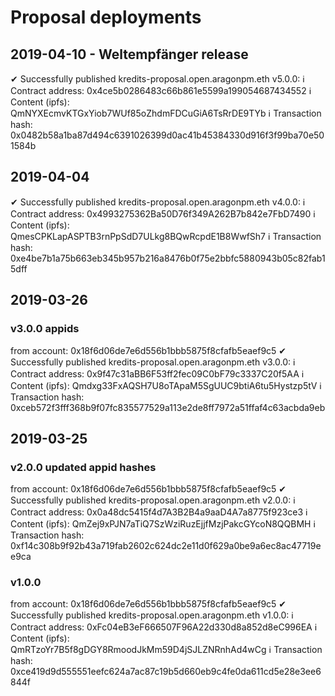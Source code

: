 # Proposal deployments

## 2019-04-10 - Weltempfänger release

✔ Successfully published kredits-proposal.open.aragonpm.eth v5.0.0: 
 ℹ Contract address: 0x4ce5b0286483c66b861e5599a199054687434552
 ℹ Content (ipfs): QmNYXEcmvKTGxYiob7WUf85oZhdmFDCuGiA6TsRrDE9TYb
 ℹ Transaction hash: 0x0482b58a1ba87d494c6391026399d0ac41b45384330d916f3f99ba70e501584b


## 2019-04-04

 ✔ Successfully published kredits-proposal.open.aragonpm.eth v4.0.0: 
 ℹ Contract address: 0x4993275362Ba50D76f349A262B7b842e7FbD7490
 ℹ Content (ipfs): QmesCPKLapASPTB3rnPpSdD7ULkg8BQwRcpdE1B8WwfSh7
 ℹ Transaction hash: 0xe4be7b1a75b663eb345b957b216a8476b0f75e2bbfc5880943b05c82fab15dff


## 2019-03-26

### v3.0.0 appids
from account: 0x18f6d06de7e6d556b1bbb5875f8cfafb5eaef9c5
 ✔ Successfully published kredits-proposal.open.aragonpm.eth v3.0.0: 
 ℹ Contract address: 0x9f47c31aBB6F53ff2fec09C0bF79c3337C20f5AA
 ℹ Content (ipfs): Qmdxg33FxAQSH7U8oTApaM5SgUUC9btiA6tu5Hystzp5tV
 ℹ Transaction hash: 0xceb572f3fff368b9f07fc835577529a113e2de8ff7972a51ffaf4c63acbda9eb


## 2019-03-25

### v2.0.0 updated appid hashes
from account: 0x18f6d06de7e6d556b1bbb5875f8cfafb5eaef9c5
 ✔ Successfully published kredits-proposal.open.aragonpm.eth v2.0.0: 
 ℹ Contract address: 0x0a48dc5415f4d7A3B2B4a9aaD4A7a8775f923ce3
 ℹ Content (ipfs): QmZej9xPJN7aTiQ7SzWziRuzEjjfMzjPakcGYcoN8QQBMH
 ℹ Transaction hash: 0xf14c308b9f92b43a719fab2602c624dc2e11d0f629a0be9a6ec8ac47719ee9ca

### v1.0.0
from account: 0x18f6d06de7e6d556b1bbb5875f8cfafb5eaef9c5
 ✔ Successfully published kredits-proposal.open.aragonpm.eth v1.0.0: 
 ℹ Contract address: 0xFc04eB3eF666507F96A22d330d8a852d8eC996EA
 ℹ Content (ipfs): QmRTzoYr7B5f8gDGY8RmoodJkMm59D4jSJLZNRnhAd4wCg
 ℹ Transaction hash: 0xce419d9d555551eefc624a7ac87c19b5d660eb9c4fe0da611cd5e28e3ee6844f
